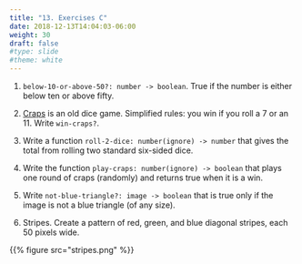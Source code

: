 ```yaml
---
title: "13. Exercises C"
date: 2018-12-13T14:04:03-06:00
weight: 30
draft: false
#type: slide
#theme: white
---
```


1. `below-10-or-above-50?: number -> boolean`. True if the number
   is either below ten or above fifty.
   
2. [Craps](https://en.wikipedia.org/wiki/Craps#Rules_of_play) is an old dice
   game. Simplified rules: you win if you roll a 7 or an 11. Write
   `win-craps?`.
   
3. Write a function `roll-2-dice: number(ignore) -> number` that gives
   the total from rolling two standard six-sided dice.
   
4. Write the function `play-craps: number(ignore) -> boolean` that
   plays one round of craps (randomly) and returns true when it is a
   win. 
   
5. Write `not-blue-triangle?: image -> boolean` that is true only if
   the image is not a blue triangle (of any size).
   
6. Stripes. Create a pattern of red, green, and blue diagonal stripes,
   each 50 pixels wide.

{{% figure src="stripes.png" %}}



